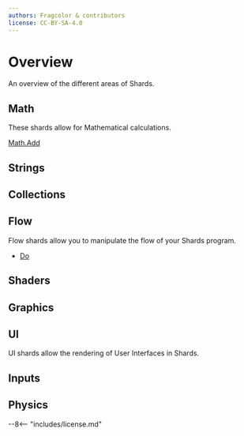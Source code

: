 ```yaml
---
authors: Fragcolor & contributors
license: CC-BY-SA-4.0
---
```


# Overview

An overview of the different areas of Shards.

## Math

These shards allow for Mathematical calculations.

[Math.Add](../../../reference/shards/Math/Add/)


## Strings

## Collections

## Flow

Flow shards allow you to manipulate the flow of your Shards program. 

- [Do](../../../reference/shards/General/Do/)

## Shaders

## Graphics

## UI

UI shards allow the rendering of User Interfaces in Shards.

## Inputs

## Physics


--8<-- "includes/license.md"

